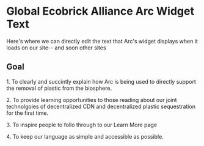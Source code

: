 <h1>Global Ecobrick Alliance Arc Widget Text</h1>

Here's where we can directly edit the text that Arc's widget displays when it loads on our site-- and soon other sites</h2>

<h2>Goal</h2>
<p>1. To clearly and succintly explain how Arc is being used to directly support the removal of plastic from the biosphere.  </p>
 <p>2. To provide learning opportunities to those reading about our joint technolgoies of decentralized CDN and decentralized plastic sequestration for the first time.</p>
<p> 3. To inspire people to follo through to our Learn More page</p>
<p> 4.  To keep our language as simple and accessible as possible.</p>

